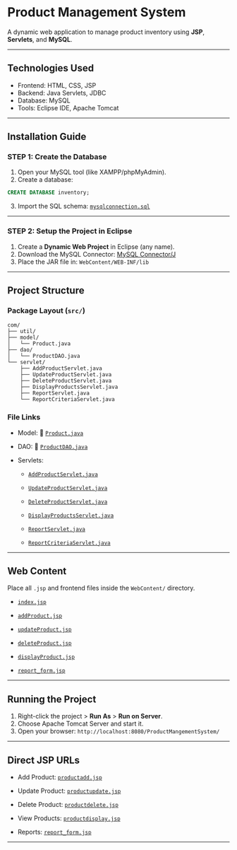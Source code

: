 # Product Management System

A dynamic web application to manage product inventory using **JSP**, **Servlets**, and **MySQL**.

---

##  Technologies Used

* Frontend: HTML, CSS, JSP
* Backend: Java Servlets, JDBC
* Database: MySQL
* Tools: Eclipse IDE, Apache Tomcat

---

##  Installation Guide

###  STEP 1: Create the Database

1. Open your MySQL tool (like XAMPP/phpMyAdmin).
2. Create a database:

```sql
CREATE DATABASE inventory;
```

3. Import the SQL schema:
    [`mysqlconnection.sql`](https://github.com/chethanlr/ADJ_ProductManagment/blob/main/mysqlconnection.sql)

---

### STEP 2: Setup the Project in Eclipse

1. Create a **Dynamic Web Project** in Eclipse (any name).
2. Download the MySQL Connector:
    [MySQL Connector/J](https://dev.mysql.com/downloads/connector/j/)
3. Place the JAR file in:
   `WebContent/WEB-INF/lib`

---

##  Project Structure

###  Package Layout (`src/`)

```
com/
├── util/
├── model/
│   └── Product.java
├── dao/
│   └── ProductDAO.java
└── servlet/
    ├── AddProductServlet.java
    ├── UpdateProductServlet.java
    ├── DeleteProductServlet.java
    ├── DisplayProductsServlet.java
    ├── ReportServlet.java
    └── ReportCriteriaServlet.java
```

### File Links

* Model:
  📌 [`Product.java`](https://github.com/chethanlr/ADJ_ProductManagment/blob/main/com/model/Product.java)

* DAO:
  📌 [`ProductDAO.java`](https://github.com/chethanlr/ADJ_ProductManagment/blob/main/com/dao/ProductDAO.java)

* Servlets:
  -  [`AddProductServlet.java`](https://github.com/chethanlr/ADJ_ProductManagment/blob/main/com/servlet/AddProductServlet.java)
     
  -  [`UpdateProductServlet.java`](https://github.com/chethanlr/ADJ_ProductManagment/blob/main/com/servlet/UpdateProductServlet.java)
     
  -  [`DeleteProductServlet.java`](https://github.com/chethanlr/ADJ_ProductManagment/blob/main/com/servlet/DeleteProductServlet.java)
    
  -  [`DisplayProductsServlet.java`](https://github.com/chethanlr/ADJ_ProductManagment/blob/main/com/servlet/DisplayProductsServlet.java)
    
  -  [`ReportServlet.java`](https://github.com/chethanlr/ADJ_ProductManagment/blob/main/com/servlet/ReportServlet.java)
     
  -  [`ReportCriteriaServlet.java`](https://github.com/chethanlr/ADJ_ProductManagment/blob/main/com/servlet/ReportCriteriaServlet.java)

---

## Web Content

Place all `.jsp` and frontend files inside the `WebContent/` directory.

*  [`index.jsp`](https://github.com/chethanlr/ADJ_ProductManagment/blob/main/webapp/index.jsp)
   
*  [`addProduct.jsp`](https://github.com/chethanlr/ADJ_ProductManagment/blob/main/webapp/productadd.jsp)
  
*  [`updateProduct.jsp`](https://github.com/chethanlr/ADJ_ProductManagment/blob/main/webapp/productupdate.jsp)
  
*  [`deleteProduct.jsp`](https://github.com/chethanlr/ADJ_ProductManagment/blob/main/webapp/productdelete.jsp)
   
*  [`displayProduct.jsp`](https://github.com/chethanlr/ADJ_ProductManagment/blob/main/webapp/productdisplay.jsp)
  
*  [`report_form.jsp`](https://github.com/chethanlr/ADJ_ProductManagment/blob/main/webapp/report_form.jsp)

---

##  Running the Project

1. Right-click the project > **Run As** > **Run on Server**.
2. Choose Apache Tomcat Server and start it.
3. Open your browser:
   `http://localhost:8080/ProductMangementSystem/`

---

##  Direct JSP URLs

* Add Product: [`productadd.jsp`](https://github.com/chethanlr/ADJ_ProductManagment/blob/main/webapp/productadd.jsp)
  
* Update Product: [`productupdate.jsp`](https://github.com/chethanlr/ADJ_ProductManagment/blob/main/webapp/productupdate.jsp)

* Delete Product: [`productdelete.jsp`](https://github.com/chethanlr/ADJ_ProductManagment/blob/main/webapp/productdelete.jsp)
  
* View Products: [`productdisplay.jsp`](https://github.com/chethanlr/ADJ_ProductManagment/blob/main/webapp/productdisplay.jsp)
  
* Reports: [`report_form.jsp`](https://github.com/chethanlr/ADJ_ProductManagment/blob/main/webapp/report_form.jsp)

---


